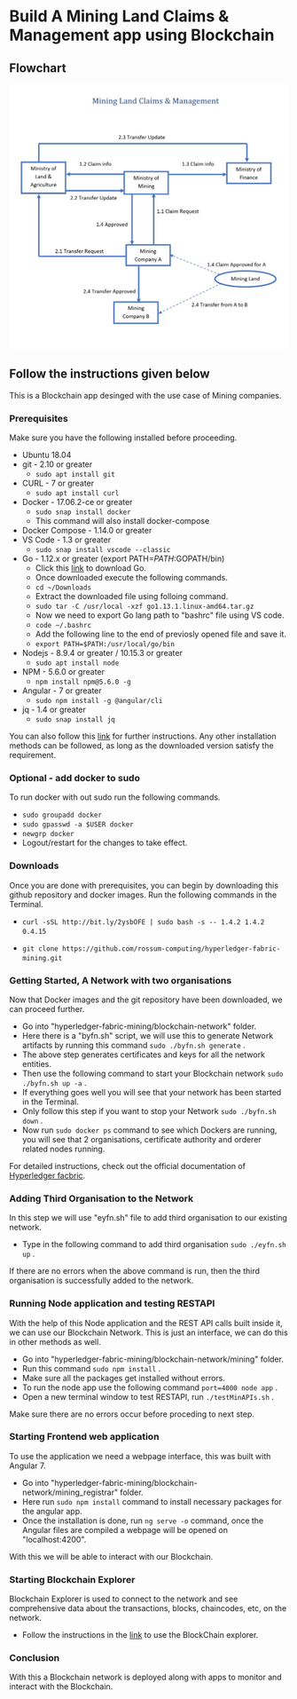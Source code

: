 
# Build A Mining Land Claims & Management app using Blockchain

## Flowchart
![](https://github.com/rossum-computing/hyperledger-fabric-mining/blob/master/assets/mining_flowchart.jpg)


## Follow the instructions given below

This is a Blockchain app desinged with the use case of Mining companies.


### Prerequisites
Make sure you have the following installed before proceeding.
- Ubuntu 18.04
- git - 2.10 or greater
	- `sudo apt install git`
- CURL - 7  or greater
	 - `sudo apt install curl`
- Docker - 17.06.2-ce or greater
	- `sudo snap install docker`
	- This command will also install docker-compose
- Docker Compose - 1.14.0 or greater
- VS Code - 1.3 or greater
	- `sudo snap install vscode --classic`
- Go - 1.12.x or greater (export PATH=$PATH:$GOPATH/bin)
	- Click this [link](https://dl.google.com/go/go1.13.1.linux-amd64.tar.gz) to download Go.
	- Once downloaded execute the following commands.
	- `cd ~/Downloads`
	- Extract the downloaded file using folloing command.
	- `sudo tar -C /usr/local -xzf go1.13.1.linux-amd64.tar.gz`
	- Now we need to export Go lang path to "bashrc" file using VS code.
	- `code ~/.bashrc`
	- Add the following line to the end of previosly opened file and save it.
	- `export PATH=$PATH:/usr/local/go/bin`
- Nodejs - 8.9.4 or greater / 10.15.3 or greater
	- `sudo apt install node`
- NPM - 5.6.0 or greater
	- `npm install npm@5.6.0 -g`
- Angular - 7 or greater
	- `sudo npm install -g @angular/cli`
- jq - 1.4 or greater
	- `sudo snap install jq`

You can also follow this [link](https://hyperledger-fabric.readthedocs.io/en/latest/prereqs.html) for further instructions.
Any other installation methods can be followed, as long as the downloaded version satisfy the requirement.

### Optional - add docker to sudo
To run docker with out sudo run the following commands.

- `sudo groupadd docker`
- `sudo gpasswd -a $USER docker`
- `newgrp docker`
- Logout/restart for the changes to take effect.

### Downloads
Once you are done with prerequisites, you can begin by downloading this github repository and docker images.
Run the following commands in the Terminal.

- `curl -sSL http://bit.ly/2ysbOFE | sudo bash -s -- 1.4.2 1.4.2 0.4.15`

- `git clone https://github.com/rossum-computing/hyperledger-fabric-mining.git`

### Getting Started, A Network with two organisations
Now that Docker images and the git repository have been downloaded, we can proceed further.

- Go into "hyperledger-fabric-mining/blockchain-network" folder.
- Here there is a "byfn.sh" script, we will use this to generate Network artifacts by running this command `sudo ./byfn.sh generate` .
- The above step generates certificates and keys for all the network entities.
- Then use the following command to start your Blockchain network `sudo ./byfn.sh up -a` .
- If everything goes well you will see that your network has been started in the Terminal.
- Only follow this step if you want to stop your Network `sudo ./byfn.sh down` .
-  Now run `sudo docker ps` command to see which Dockers are running, you will see that 2 organisations, certificate authority and orderer related nodes running.

For  detailed instructions, check out the official documentation of [Hyperledger facbric](https://hyperledger-fabric.readthedocs.io/en/latest/build_network.html).

### Adding Third Organisation to the Network
In this step we will use "eyfn.sh" file to add third organisation to our existing network.

- Type in the following command to add third organisation `sudo ./eyfn.sh up` .

If there are no errors when the above command is run, then the third organisation is successfully added to the network.

### Running Node application and testing RESTAPI
With the help of this Node application and the REST API calls built inside it, we can use our Blockchain Network. This is just an interface, we can do this in other methods as well.

- Go into "hyperledger-fabric-mining/blockchain-network/mining" folder.
- Run this command `sudo npm install` .
- Make sure all the packages get installed without errors.
- To run the node app use the following command `port=4000 node app` .
- Open a new terminal window to test RESTAPI, run `./testMinAPIs.sh` .

Make sure there are no errors occur before proceding to next step.

### Starting Frontend web application
To use the application we need a webpage interface, this was built with Angular 7.

- Go into "hyperledger-fabric-mining/blockchain-network/mining_registrar" folder.
- Here run `sudo npm install` command to install necessary packages for the angular app.
- Once the installation is done, run `ng serve -o` command, once the Angular files are compiled a webpage will be opened on "localhost:4200".

With this we will be able to interact with our Blockchain.

### Starting Blockchain Explorer
Blockchain Explorer is used to connect to the network and see comprehensive data about the transactions, blocks, chaincodes, etc, on the network.

- Follow the instructions in the [link](https://github.com/hyperledger/blockchain-explorer) to use the BlockChain explorer.

### Conclusion

With this a Blockchain network is deployed along with apps to monitor and interact with the Blockchain.